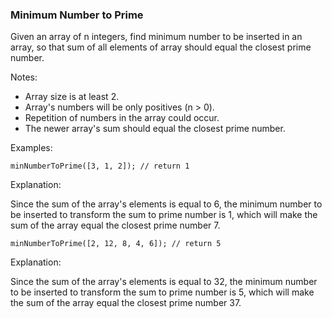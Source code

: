 ### Minimum Number to Prime

Given an array of n integers, find minimum number to be inserted in an array, so that sum of all elements of array should equal the closest prime number.

Notes:
* Array size is at least 2.
* Array's numbers will be only positives (n > 0).
* Repetition of numbers in the array could occur.
* The newer array's sum should equal the closest prime number.

Examples:

`minNumberToPrime([3, 1, 2]); // return 1`

Explanation:

Since the sum of the array's elements is equal to 6, the minimum number to be inserted to transform the sum to prime number is 1, which will make the sum of the array equal the closest prime number 7.

`minNumberToPrime([2, 12, 8, 4, 6]); // return 5`

Explanation:

Since the sum of the array's elements is equal to 32, the minimum number to be inserted to transform the sum to prime number is 5, which will make the sum of the array equal the closest prime number 37.
